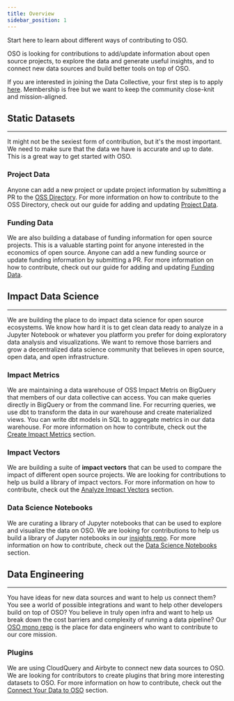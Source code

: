 ```yaml
---
title: Overview
sidebar_position: 1
---
```


Start here to learn about different ways of contributing to OSO.

OSO is looking for contributions to add/update information about open source projects, to explore the data and generate useful insights, and to connect new data sources and build better tools on top of OSO.

If you are interested in joining the Data Collective, your first step is to apply [here](https://www.opensource.observer/data-collective). Membership is free but we want to keep the community close-knit and mission-aligned.

## Static Datasets

---

It might not be the sexiest form of contribution, but it's the most important. We need to make sure that the data we have is accurate and up to date. This is a great way to get started with OSO.

### Project Data

Anyone can add a new project or update project information by submitting a PR to the [OSS Directory](https://github.com/opensource-observer/oss-directory). For more information on how to contribute to the OSS Directory, check out our guide for adding and updating [Project Data](./project-data).

### Funding Data

We are also building a database of funding information for open source projects. This is a valuable starting point for anyone interested in the economics of open source. Anyone can add a new funding source or update funding information by submitting a PR. For more information on how to contribute, check out our guide for adding and updating [Funding Data](./funding-data).

## Impact Data Science

---

We are building the place to do impact data science for open source ecosystems. We know how hard it is to get clean data ready to analyze in a Jupyter Notebook or whatever you platform you prefer for doing exploratory data analysis and visualizations. We want to remove those barriers and grow a decentralized data science community that believes in open source, open data, and open infrastructure.

### Impact Metrics

We are maintaining a data warehouse of OSS Impact Metris on BigQuery that members of our data collective can access. You can make queries directly in BigQuery or from the command line. For recurring queries, we use dbt to transform the data in our warehouse and create materialized views. You can write dbt models in SQL to aggregate metrics in our data warehouse. For more information on how to contribute, check out the [Create Impact Metrics](./create-impact-metrics) section.

### Impact Vectors

We are building a suite of **impact vectors** that can be used to compare the impact of different open source projects. We are looking for contributions to help us build a library of impact vectors. For more information on how to contribute, check out the [Analyze Impact Vectors](./analyze-impact-vectors) section.

### Data Science Notebooks

We are curating a library of Jupyter notebooks that can be used to explore and visualize the data on OSO. We are looking for contributions to help us build a library of Jupyter notebooks in our [insights repo](https://github.com/opensource-observer/insights). For more information on how to contribute, check out the [Data Science Notebooks](./notebooks) section.

## Data Engineering

---

You have ideas for new data sources and want to help us connect them? You see a world of possible integrations and want to help other developers build on top of OSO? You believe in truly open infra and want to help us break down the cost barriers and complexity of running a data pipeline? Our [OSO mono repo](https://github.com/opensource-observer/oso) is the place for data engineers who want to contribute to our core mission.

### Plugins

We are using CloudQuery and Airbyte to connect new data sources to OSO. We are looking for contributors to create plugins that bring more interesting datasets to OSO. For more information on how to contribute, check out the [Connect Your Data to OSO](./connect-your-data) section.
